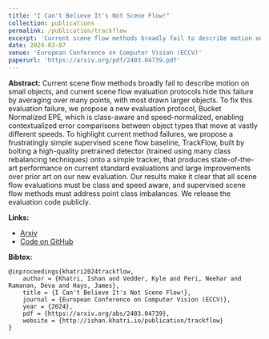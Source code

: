 ```yaml
---
title: "I Can't Believe It's Not Scene Flow!"
collection: publications
permalink: /publication/trackflow
excerpt: 'Current scene flow methods broadly fail to describe motion on small objects, and current scene flow evaluation protocols hide this failure by averaging over many points, with most drawn larger objects. To fix this evaluation failure we propose a new evaluation protocol: Bucket Normalized EPE, and a frustratingly simple supervised scene flow baseline to achieve SOTA: TrackFlow.'
date: 2024-03-07
venue: 'European Conference on Computer Vision (ECCV)'
paperurl: 'https://arxiv.org/pdf/2403.04739.pdf'
---
```

**Abstract:** Current scene flow methods broadly fail to describe motion on small objects, and current scene flow evaluation protocols hide this failure by averaging over many points, with most drawn larger objects. To fix this evaluation failure, we propose a new evaluation protocol, Bucket Normalized EPE, which is class-aware and speed-normalized, enabling contextualized error comparisons between object types that move at vastly different speeds. To highlight current method failures, we propose a frustratingly simple supervised scene flow baseline, TrackFlow, built by bolting a high-quality pretrained detector (trained using many class rebalancing techniques) onto a simple tracker, that produces state-of-the-art performance on current standard evaluations and large improvements over prior art on our new evaluation. Our results make it clear that all scene flow evaluations must be class and speed aware, and supervised scene flow methods must address point class imbalances. We release the evaluation code publicly.

**Links:**
* [Arxiv](https://arxiv.org/abs/2403.04739)
* [Code on GitHub](https://github.com/kylevedder/BucketedSceneFlowEval/)

**Bibtex:**
```
@inproceedings{khatri2024trackflow,
    author = {Khatri, Ishan and Vedder, Kyle and Peri, Neehar and Ramanan, Deva and Hays, James},
    title = {I Can't Believe It's Not Scene Flow!},
    journal = {European Conference on Computer Vision (ECCV)},
    year = {2024},
    pdf = {https://arxiv.org/abs/2403.04739},
    website = {http://ishan.khatri.io/publication/trackflow}
}
```